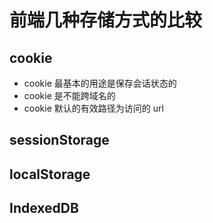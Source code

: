 # 前端几种存储方式的比较

## cookie

- cookie 最基本的用途是保存会话状态的
- cookie 是不能跨域名的
- cookie 默认的有效路径为访问的 url

## sessionStorage

## localStorage

## IndexedDB
